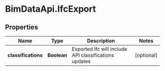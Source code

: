 # BimDataApi.IfcExport

## Properties

Name | Type | Description | Notes
------------ | ------------- | ------------- | -------------
**classifications** | **Boolean** | Exported Ifc will include API classifications updates | [optional] 


